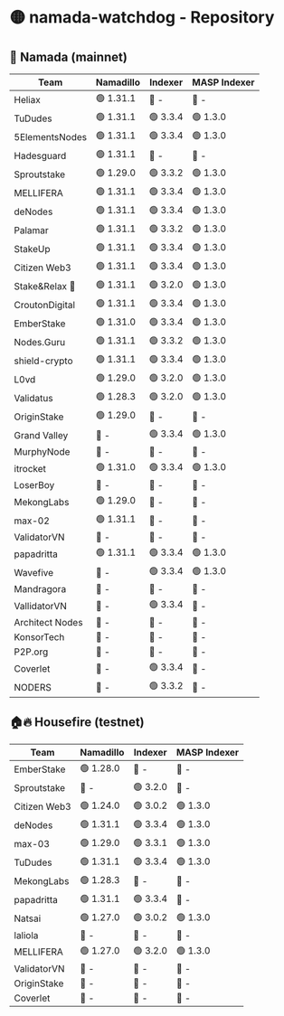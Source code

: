 # 🟡 namada-watchdog - Repository

## 🚀 Namada (mainnet)

| Team | Namadillo | Indexer | MASP Indexer |
|-|-|-|-|
| Heliax | 🟢 1.31.1 | 🔴 - | 🔴 - |
| TuDudes | 🟢 1.31.1 | 🟢 3.3.4 | 🟢 1.3.0 |
| 5ElementsNodes | 🟢 1.31.1 | 🟢 3.3.4 | 🟢 1.3.0 |
| Hadesguard | 🟢 1.31.1 | 🔴 - | 🔴 - |
| Sproutstake | 🟢 1.29.0 | 🟢 3.3.2 | 🟢 1.3.0 |
| MELLIFERA | 🟢 1.31.1 | 🟢 3.3.4 | 🟢 1.3.0 |
| deNodes | 🟢 1.31.1 | 🟢 3.3.4 | 🟢 1.3.0 |
| Palamar | 🟢 1.31.1 | 🟢 3.3.2 | 🟢 1.3.0 |
| StakeUp | 🟢 1.31.1 | 🟢 3.3.4 | 🟢 1.3.0 |
| Citizen Web3 | 🟢 1.31.1 | 🟢 3.3.4 | 🟢 1.3.0 |
| Stake&Relax 🦥 | 🟢 1.31.1 | 🟢 3.2.0 | 🟢 1.3.0 |
| CroutonDigital | 🟢 1.31.1 | 🟢 3.3.4 | 🟢 1.3.0 |
| EmberStake | 🟢 1.31.0 | 🟢 3.3.4 | 🟢 1.3.0 |
| Nodes.Guru | 🟢 1.31.1 | 🟢 3.3.2 | 🟢 1.3.0 |
| shield-crypto | 🟢 1.31.1 | 🟢 3.3.4 | 🟢 1.3.0 |
| L0vd | 🟢 1.29.0 | 🟢 3.2.0 | 🟢 1.3.0 |
| Validatus | 🟢 1.28.3 | 🟢 3.2.0 | 🟢 1.3.0 |
| OriginStake | 🟢 1.29.0 | 🔴 - | 🔴 - |
| Grand Valley | 🔴 - | 🟢 3.3.4 | 🟢 1.3.0 |
| MurphyNode | 🔴 - | 🔴 - | 🔴 - |
| itrocket | 🟢 1.31.0 | 🟢 3.3.4 | 🟢 1.3.0 |
| LoserBoy | 🔴 - | 🔴 - | 🔴 - |
| MekongLabs | 🟢 1.29.0 | 🔴 - | 🔴 - |
| max-02 | 🟢 1.31.1 | 🔴 - | 🔴 - |
| ValidatorVN | 🔴 - | 🔴 - | 🔴 - |
| papadritta | 🟢 1.31.1 | 🟢 3.3.4 | 🟢 1.3.0 |
| Wavefive | 🔴 - | 🟢 3.3.4 | 🟢 1.3.0 |
| Mandragora | 🔴 - | 🔴 - | 🔴 - |
| VallidatorVN | 🔴 - | 🟢 3.3.4 | 🔴 - |
| Architect Nodes | 🔴 - | 🔴 - | 🔴 - |
| KonsorTech | 🔴 - | 🔴 - | 🔴 - |
| P2P.org | 🔴 - | 🔴 - | 🔴 - |
| Coverlet | 🔴 - | 🟢 3.3.4 | 🔴 - |
| NODERS | 🔴 - | 🟢 3.3.2 | 🔴 - |

## 🏠🔥 Housefire (testnet)

| Team | Namadillo | Indexer | MASP Indexer |
|-|-|-|-|
| EmberStake | 🟢 1.28.0 | 🔴 - | 🔴 - |
| Sproutstake | 🔴 - | 🟢 3.2.0 | 🔴 - |
| Citizen Web3 | 🟢 1.24.0 | 🟢 3.0.2 | 🟢 1.3.0 |
| deNodes | 🟢 1.31.1 | 🟢 3.3.4 | 🟢 1.3.0 |
| max-03 | 🟢 1.29.0 | 🟢 3.3.1 | 🟢 1.3.0 |
| TuDudes | 🟢 1.31.1 | 🟢 3.3.4 | 🟢 1.3.0 |
| MekongLabs | 🟢 1.28.3 | 🔴 - | 🔴 - |
| papadritta | 🟢 1.31.1 | 🟢 3.3.4 | 🔴 - |
| Natsai | 🟢 1.27.0 | 🟢 3.0.2 | 🟢 1.3.0 |
| laliola | 🔴 - | 🔴 - | 🔴 - |
| MELLIFERA | 🟢 1.27.0 | 🟢 3.2.0 | 🟢 1.3.0 |
| ValidatorVN | 🔴 - | 🔴 - | 🔴 - |
| OriginStake | 🔴 - | 🔴 - | 🔴 - |
| Coverlet | 🔴 - | 🔴 - | 🔴 - |

